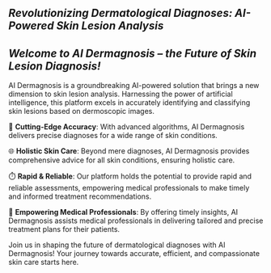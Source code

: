 ## *Revolutionizing Dermatological Diagnoses: AI-Powered Skin Lesion Analysis*

## *Welcome to AI Dermagnosis – the Future of Skin Lesion Diagnosis!*


AI Dermagnosis is a groundbreaking AI-powered solution that brings a new dimension to skin lesion analysis. Harnessing the power of artificial intelligence, this platform excels in accurately identifying and classifying skin lesions based on dermoscopic images. 

🔬 **Cutting-Edge Accuracy**: With advanced algorithms, AI Dermagnosis delivers precise diagnoses for a wide range of skin conditions.

🌐 **Holistic Skin Care**: Beyond mere diagnoses, AI Dermagnosis provides comprehensive advice for all skin conditions, ensuring holistic care.

⏱️ **Rapid & Reliable**: Our platform holds the potential to provide rapid and reliable assessments, empowering medical professionals to make timely and informed treatment recommendations.

🎯 **Empowering Medical Professionals**: By offering timely insights, AI Dermagnosis assists medical professionals in delivering tailored and precise treatment plans for their patients.

Join us in shaping the future of dermatological diagnoses with AI Dermagnosis! Your journey towards accurate, efficient, and compassionate skin care starts here.

